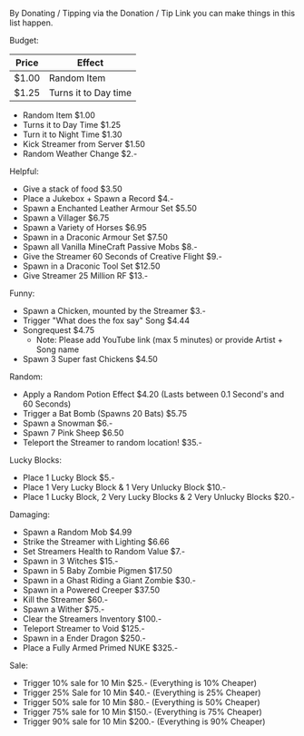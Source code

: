 By Donating / Tipping via the Donation / Tip Link you can make things in this list happen.
 
Budget:

| Price | Effect |
| ----- | ------ |
| $1.00 | Random Item |
| $1.25 | Turns it to Day time |
- Random Item                                                             $1.00
- Turns it to Day Time                                                    $1.25
- Turn it to Night Time                                                   $1.30
- Kick Streamer from Server                                               $1.50
- Random Weather Change                                                   $2.-


Helpful:
- Give a stack of food                                                    $3.50
- Place a Jukebox + Spawn a Record                                        $4.-
- Spawn a Enchanted Leather Armour Set                                    $5.50
- Spawn a Villager                                                        $6.75
- Spawn a Variety of Horses                                               $6.95
- Spawn in a Draconic Armour Set                                          $7.50
- Spawn all Vanilla MineCraft Passive Mobs                                $8.-
- Give the Streamer 60 Seconds of Creative Flight                         $9.-
- Spawn in a Draconic Tool Set                                            $12.50
- Give Streamer 25 Million RF                                             $13.-


Funny:
- Spawn a Chicken, mounted by the Streamer                                $3.-
- Trigger "What does the fox say" Song                                    $4.44
- Songrequest                                                             $4.75
  - Note: Please add YouTube link (max 5 minutes) or provide Artist + Song name
- Spawn 3 Super fast Chickens                                             $4.50

Random:
- Apply a Random Potion Effect                                            $4.20   (Lasts between 0.1 Second's and 60 Seconds)
- Trigger a Bat Bomb (Spawns 20 Bats)                                     $5.75
- Spawn a Snowman                                                         $6.-
- Spawn 7 Pink Sheep                                                      $6.50
- Teleport the Streamer to random location!                               $35.-

Lucky Blocks:
- Place 1 Lucky Block                                                     $5.-
- Place 1 Very Lucky Block & 1 Very Unlucky Block                         $10.-
- Place 1 Lucky Block, 2 Very Lucky Blocks & 2 Very Unlucky Blocks        $20.-

Damaging:
- Spawn a Random Mob                                                      $4.99
- Strike the Streamer with Lighting                                       $6.66
- Set Streamers Health to Random Value                                    $7.-
- Spawn in 3 Witches                                                      $15.-
- Spawn in 5 Baby Zombie Pigmen                                           $17.50
- Spawn in a Ghast Riding a Giant Zombie                                  $30.-
- Spawn in a Powered Creeper                                              $37.50
- Kill the Streamer                                                       $60.-
- Spawn a Wither                                                          $75.-
- Clear the Streamers Inventory                                           $100.-
- Teleport Streamer to Void                                               $125.-
- Spawn in a Ender Dragon                                                 $250.-
- Place a Fully Armed Primed NUKE                                         $325.-

Sale:
- Trigger 10% sale for 10 Min                                           $25.-   (Everything is 10% Cheaper)
- Trigger 25% Sale for 10 Min                                           $40.-   (Everything is 25% Cheaper)
- Trigger 50% sale for 10 Min                                           $80.-   (Everything is 50% Cheaper)
- Trigger 75% sale for 10 Min                                             $150.-  (Everything is 75% Cheaper)
- Trigger 90% sale for 10 Min                                             $200.-  (Everything is 90% Cheaper)
